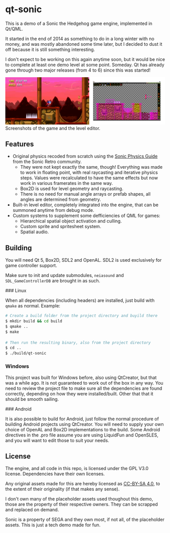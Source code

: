 # qt-sonic

This is a demo of a Sonic the Hedgehog game engine, implemented in Qt/QML.

It started in the end of 2014 as something to do in a long winter with no money,
and was mostly abandoned some time later, but I decided to dust it off because it is still something interesting.

I don't expect to be working on this again anytime soon, but it would be nice to complete 
at least one demo level at some point. Someday. Qt has already gone through two major releases (from 4 to 6)
since this was started!

![Readme](./doc/readme.png)
Screenshots of the game and the level editor.

## Features

* Original physics recoded from scratch using the [Sonic Physics Guide](https://info.sonicretro.org/Sonic_Physics_Guide) from the Sonic Retro community.
    * They were not kept exactly the same, though! Everything was made to work in floating point, with real raycasting and iterative physics steps. Values were recalculated
      to have the same effects but now work in various framerates in the same way.
    * Box2D is used for level geometry and raycasting. 
    * There is no need for manual angle arrays or prefab shapes, all angles are determined from geometry.
* Built-in level editor, completely integrated into the engine, that can be summoned anytime from debug mode.
* Custom systems to supplement some defficiencies of QML for games:
    * Hierarchical spatial object activation and culling.
    * Custom sprite and spritesheet system.
    * Spatial audio.

## Building


You will need Qt 5, Box2D, SDL2 and OpenAL. SDL2 is used exclusively for game controller support.

Make sure to init and update submodules, `neiasound` and `SDL_GameControllerDB` are brought in as such.

### Linux

When all dependencies (including headers) are installed, just build with `qmake` as normal. Example:

```bash
# Create a build folder from the project directory and buyild there
$ mkdir build && cd build
$ qmake ..
$ make 

# Then run the resulting binary, also from the project directory
$ cd ..
$ ./build/qt-sonic
```

### Windows

This project was built for Windows before, also using QtCreator, but that was a while ago.
It is not guaranteed to work out of the box in any way. You need to review the project file to make sure all the dependencies are found correctly, depending on how they were installed/built. Other that that it should be smooth sailing.

### Android

It is also possible to build for Android, just follow the normal procedure of 
building Android projects using QtCreator. You will need to supply your own choice of
OpenAL and Box2D implementations to the build. Some Android directives in the .pro file 
assume you are using LiquidFun and OpenSLES, and you will want to edit those to suit your needs.

## License

The engine, and all code in this repo, is licensed under the GPL V3.0 license. 
Dependencies have their own licenses.

Any original assets made for this are hereby licensed as [CC-BY-SA 4.0](https://creativecommons.org/licenses/by-sa/4.0/deed.en), 
to the extent of their originality (if that makes any sense).

I don't own many of the placeholder assets used thoughout this demo, those
are the property of their respective owners. They can be scrapped and replaced on demand.

Sonic is a property of SEGA and they own most, if not all, of the placeholder assets. 
This is just a tech demo made for fun.
